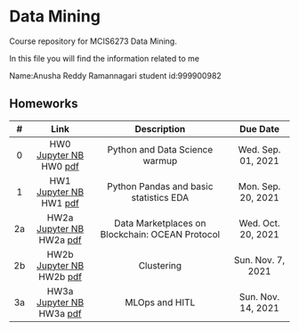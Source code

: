 # Data Mining
Course repository for MCIS6273 Data Mining.

In this file you will find the information related to me

Name:Anusha Reddy Ramannagari
student id:999900982


## Homeworks

| # | Link | Description | Due Date |
|:-:|:----:|:-----------:|:--------:|
| 0 | HW0 [Jupyter NB](./homework/hw0/hw0.ipynb)<br/> HW0 [pdf](./homework/hw0/hw0.pdf) | Python and Data Science warmup | Wed. Sep. 01, 2021 |
| 1 | HW1 [Jupyter NB](./homework/hw1/hw1.ipynb)<br/> HW1 [pdf](./homework/hw1/hw1.pdf) | Python Pandas and basic statistics EDA | Mon. Sep. 20, 2021 |
| 2a | HW2a [Jupyter NB](./homework/hw2a/hw2a.ipynb)<br/> HW2a [pdf](./homework/hw2a/hw2a.pdf) | Data Marketplaces on Blockchain: OCEAN Protocol | Wed. Oct. 20, 2021 |
| 2b | HW2b [Jupyter NB](./homework/hw2b/hw2b.ipynb)<br/> HW2b [pdf](./homework/hw2b/hw2b.pdf) | Clustering | Sun. Nov. 7, 2021 |
| 3a | HW3a [Jupyter NB](./homework/hw3a/hw3a.ipynb)<br/> HW3a [pdf](./homework/hw3a/hw3a.pdf) | MLOps and HITL | Sun. Nov. 14, 2021 |
